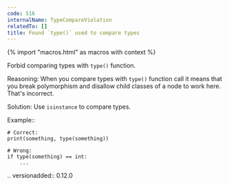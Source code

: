 ```yaml
---
code: 516
internalName: TypeCompareViolation
relatedTo: []
title: Found `type()` used to compare types
---
```


{% import "macros.html" as macros with context %}

Forbid comparing types with `type()` function.

Reasoning: When you compare types with `type()` function call it means
that you break polymorphism and disallow child classes of a node to work
here. That's incorrect.

Solution: Use `isinstance` to compare types.

Example::

    # Correct:
    print(something, type(something))
    
    # Wrong:
    if type(something) == int:
        ...

.. versionadded:: 0.12.0